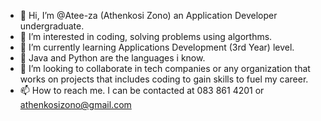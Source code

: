 - 👋 Hi, I’m @Atee-za (Athenkosi Zono) an Application Developer undergraduate.
- 👀 I’m interested in coding, solving problems using algorthms. 
- 🌱 I’m currently learning Applications Development (3rd Year) level.
- 💞️ Java and Python are the languages i know.
- 💞️ I’m looking to collaborate in tech companies or any organization that works on projects that includes coding to gain skills to fuel my career.
- 📫 How to reach me. I can be contacted at 083 861 4201 or athenkosizono@gmail.com

<!---
Atee-za/Atee-za is a ✨ special ✨ repository because its `README.md` (this file) appears on your GitHub profile.
You can click the Preview link to take a look at your changes.
--->
